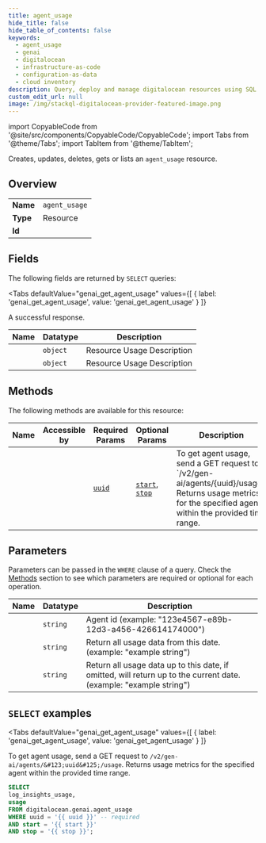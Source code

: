 ```yaml
--- 
title: agent_usage
hide_title: false
hide_table_of_contents: false
keywords:
  - agent_usage
  - genai
  - digitalocean
  - infrastructure-as-code
  - configuration-as-data
  - cloud inventory
description: Query, deploy and manage digitalocean resources using SQL
custom_edit_url: null
image: /img/stackql-digitalocean-provider-featured-image.png
---
```


import CopyableCode from '@site/src/components/CopyableCode/CopyableCode';
import Tabs from '@theme/Tabs';
import TabItem from '@theme/TabItem';

Creates, updates, deletes, gets or lists an <code>agent_usage</code> resource.

## Overview
<table><tbody>
<tr><td><b>Name</b></td><td><code>agent_usage</code></td></tr>
<tr><td><b>Type</b></td><td>Resource</td></tr>
<tr><td><b>Id</b></td><td><CopyableCode code="digitalocean.genai.agent_usage" /></td></tr>
</tbody></table>

## Fields

The following fields are returned by `SELECT` queries:

<Tabs
    defaultValue="genai_get_agent_usage"
    values={[
        { label: 'genai_get_agent_usage', value: 'genai_get_agent_usage' }
    ]}
>
<TabItem value="genai_get_agent_usage">

A successful response.

<table>
<thead>
    <tr>
    <th>Name</th>
    <th>Datatype</th>
    <th>Description</th>
    </tr>
</thead>
<tbody>
<tr>
    <td><CopyableCode code="log_insights_usage" /></td>
    <td><code>object</code></td>
    <td>Resource Usage Description</td>
</tr>
<tr>
    <td><CopyableCode code="usage" /></td>
    <td><code>object</code></td>
    <td>Resource Usage Description</td>
</tr>
</tbody>
</table>
</TabItem>
</Tabs>

## Methods

The following methods are available for this resource:

<table>
<thead>
    <tr>
    <th>Name</th>
    <th>Accessible by</th>
    <th>Required Params</th>
    <th>Optional Params</th>
    <th>Description</th>
    </tr>
</thead>
<tbody>
<tr>
    <td><a href="#genai_get_agent_usage"><CopyableCode code="genai_get_agent_usage" /></a></td>
    <td><CopyableCode code="select" /></td>
    <td><a href="#parameter-uuid"><code>uuid</code></a></td>
    <td><a href="#parameter-start"><code>start</code></a>, <a href="#parameter-stop"><code>stop</code></a></td>
    <td>To get agent usage, send a GET request to `/v2/gen-ai/agents/&#123;uuid&#125;/usage`. Returns usage metrics for the specified agent within the provided time range.</td>
</tr>
</tbody>
</table>

## Parameters

Parameters can be passed in the `WHERE` clause of a query. Check the [Methods](#methods) section to see which parameters are required or optional for each operation.

<table>
<thead>
    <tr>
    <th>Name</th>
    <th>Datatype</th>
    <th>Description</th>
    </tr>
</thead>
<tbody>
<tr id="parameter-uuid">
    <td><CopyableCode code="uuid" /></td>
    <td><code>string</code></td>
    <td>Agent id (example: "123e4567-e89b-12d3-a456-426614174000")</td>
</tr>
<tr id="parameter-start">
    <td><CopyableCode code="start" /></td>
    <td><code>string</code></td>
    <td>Return all usage data from this date. (example: "example string")</td>
</tr>
<tr id="parameter-stop">
    <td><CopyableCode code="stop" /></td>
    <td><code>string</code></td>
    <td>Return all usage data up to this date, if omitted, will return up to the current date. (example: "example string")</td>
</tr>
</tbody>
</table>

## `SELECT` examples

<Tabs
    defaultValue="genai_get_agent_usage"
    values={[
        { label: 'genai_get_agent_usage', value: 'genai_get_agent_usage' }
    ]}
>
<TabItem value="genai_get_agent_usage">

To get agent usage, send a GET request to `/v2/gen-ai/agents/&#123;uuid&#125;/usage`. Returns usage metrics for the specified agent within the provided time range.

```sql
SELECT
log_insights_usage,
usage
FROM digitalocean.genai.agent_usage
WHERE uuid = '{{ uuid }}' -- required
AND start = '{{ start }}'
AND stop = '{{ stop }}';
```
</TabItem>
</Tabs>
